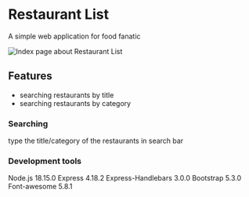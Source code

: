 # Restaurant List
A simple web application for food fanatic

![Index page about Restaurant List](./public/image/snapshot.png)

## Features
- searching restaurants by title
- searching restaurants by category

### Searching
type the title/category of the restaurants in search bar

### Development tools
Node.js 18.15.0
Express 4.18.2
Express-Handlebars 3.0.0
Bootstrap 5.3.0
Font-awesome 5.8.1